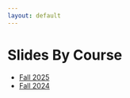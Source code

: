 ```yaml
---
layout: default
---
```


# Slides By Course

* [Fall 2025](2025f/)
* [Fall 2024](2024f/)

<!-- 
* [Fall 2021](2021f/)
* [Winter 2021](2021w/)
* [Fall 2019](2019/)
* [Fall 2018](2018/)
* [Fall 2017](2017/)
* [Fall 2016](2016/)
* [Fall 2015](2015/) 
-->
